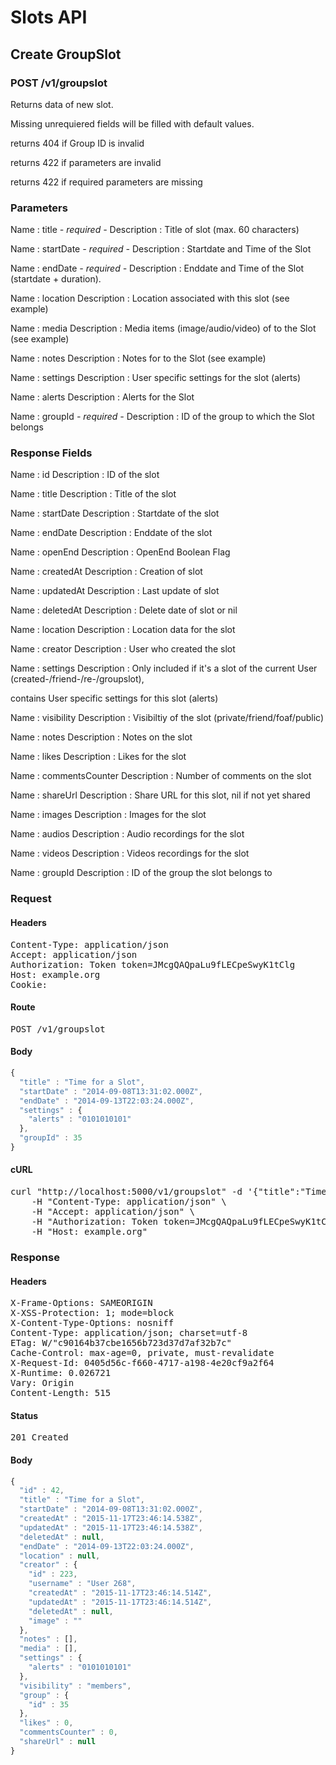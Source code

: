 # Slots API

## Create GroupSlot

### POST /v1/groupslot

Returns data of new slot.

Missing unrequiered fields will be filled with default values.

returns 404 if Group ID is invalid

returns 422 if parameters are invalid

returns 422 if required parameters are missing

### Parameters

Name : title *- required -*
Description : Title of slot (max. 60 characters)

Name : startDate *- required -*
Description : Startdate and Time of the Slot

Name : endDate *- required -*
Description : Enddate and Time of the Slot (startdate + duration).

Name : location
Description : Location associated with this slot (see example)

Name : media
Description : Media items (image/audio/video) of to the Slot (see example)

Name : notes
Description : Notes for to the Slot (see example)

Name : settings
Description : User specific settings for the slot (alerts)

Name : alerts
Description : Alerts for the Slot

Name : groupId *- required -*
Description : ID of the group to which the Slot belongs


### Response Fields

Name : id
Description : ID of the slot

Name : title
Description : Title of the slot

Name : startDate
Description : Startdate of the slot

Name : endDate
Description : Enddate of the slot

Name : openEnd
Description : OpenEnd Boolean Flag

Name : createdAt
Description : Creation of slot

Name : updatedAt
Description : Last update of slot

Name : deletedAt
Description : Delete date of slot or nil

Name : location
Description : Location data for the slot

Name : creator
Description : User who created the slot

Name : settings
Description : Only included if it&#39;s a slot of the current User (created-/friend-/re-/groupslot),

contains User specific settings for this slot (alerts)

Name : visibility
Description : Visibiltiy of the slot (private/friend/foaf/public)

Name : notes
Description : Notes on the slot

Name : likes
Description : Likes for the slot

Name : commentsCounter
Description : Number of comments on the slot

Name : shareUrl
Description : Share URL for this slot, nil if not yet shared

Name : images
Description : Images for the slot

Name : audios
Description : Audio recordings for the slot

Name : videos
Description : Videos recordings for the slot

Name : groupId
Description : ID of the group the slot belongs to

### Request

#### Headers

<pre>Content-Type: application/json
Accept: application/json
Authorization: Token token=JMcgQAQpaLu9fLECpeSwyK1tClg
Host: example.org
Cookie: </pre>

#### Route

<pre>POST /v1/groupslot</pre>

#### Body
```javascript
{
  "title" : "Time for a Slot",
  "startDate" : "2014-09-08T13:31:02.000Z",
  "endDate" : "2014-09-13T22:03:24.000Z",
  "settings" : {
    "alerts" : "0101010101"
  },
  "groupId" : 35
}
```


#### cURL

<pre class="request">curl &quot;http://localhost:5000/v1/groupslot&quot; -d &#39;{&quot;title&quot;:&quot;Time for a Slot&quot;,&quot;startDate&quot;:&quot;2014-09-08T13:31:02.000Z&quot;,&quot;endDate&quot;:&quot;2014-09-13T22:03:24.000Z&quot;,&quot;settings&quot;:{&quot;alerts&quot;:&quot;0101010101&quot;},&quot;groupId&quot;:35}&#39; -X POST \
	-H &quot;Content-Type: application/json&quot; \
	-H &quot;Accept: application/json&quot; \
	-H &quot;Authorization: Token token=JMcgQAQpaLu9fLECpeSwyK1tClg&quot; \
	-H &quot;Host: example.org&quot;</pre>

### Response

#### Headers

<pre>X-Frame-Options: SAMEORIGIN
X-XSS-Protection: 1; mode=block
X-Content-Type-Options: nosniff
Content-Type: application/json; charset=utf-8
ETag: W/&quot;c90164b37cbe1656b723d37d7af32b7c&quot;
Cache-Control: max-age=0, private, must-revalidate
X-Request-Id: 0405d56c-f660-4717-a198-4e20cf9a2f64
X-Runtime: 0.026721
Vary: Origin
Content-Length: 515</pre>

#### Status

<pre>201 Created</pre>

#### Body

```javascript
{
  "id" : 42,
  "title" : "Time for a Slot",
  "startDate" : "2014-09-08T13:31:02.000Z",
  "createdAt" : "2015-11-17T23:46:14.538Z",
  "updatedAt" : "2015-11-17T23:46:14.538Z",
  "deletedAt" : null,
  "endDate" : "2014-09-13T22:03:24.000Z",
  "location" : null,
  "creator" : {
    "id" : 223,
    "username" : "User 268",
    "createdAt" : "2015-11-17T23:46:14.514Z",
    "updatedAt" : "2015-11-17T23:46:14.514Z",
    "deletedAt" : null,
    "image" : ""
  },
  "notes" : [],
  "media" : [],
  "settings" : {
    "alerts" : "0101010101"
  },
  "visibility" : "members",
  "group" : {
    "id" : 35
  },
  "likes" : 0,
  "commentsCounter" : 0,
  "shareUrl" : null
}
```

